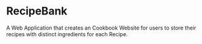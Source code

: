 # RecipeBank
A Web Application that creates an Cookbook Website for users to store their recipes with distinct ingredients for each Recipe.

